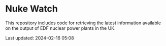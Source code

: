 # Nuke Watch

This repository includes code for retrieving the latest information available on the output of EDF nuclear power plants in the UK.

Last updated: 2024-02-16 05:08